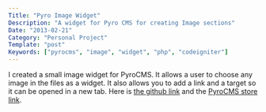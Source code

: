 ```yaml
---
Title: "Pyro Image Widget"
Description: "A widget for Pyro CMS for creating Image sections"
Date: "2013-02-21"
Category: "Personal Project"
Template: "post"
Keywords: ["pyrocms", "image", "widget", "php", "codeigniter"]
---
```


I created a small image widget for PyroCMS. It allows a user to choose any image in the files as a widget. It also allows you to add a link and a target so it can be opened in a new tab. Here is [the github link](https://github.com/james2doyle/pyro-image-widget "Pyro Image Widget Github") and the [PyroCMS store link](https://www.pyrocms.com/store/details/pyro_image_widget "Pyro Image Widget").
